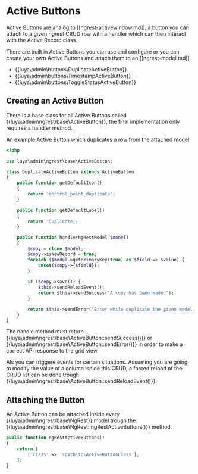 # Active Buttons

Active Buttons are analog to [[ngrest-activewindow.md]], a button you can attach to a given ngrest CRUD row with a handler which can then interact with the Active Record class.

There are built in Active Buttons you can use and configure or you can create your own Active Buttons and attach them to an [[ngrest-model.md]].

+ {{luya\admin\buttons\DuplicateActiveButton}}
+ {{luya\admin\buttons\TimestampActiveButton}}
+ {{luya\admin\buttons\ToggleStatusActiveButton}}

## Creating an Active Button

There is a base class for all Active Buttons called {{luya\admin\ngrest\base\ActiveButton}}, the final implementation only requires a handler method.

An example Active Button which duplicates a row from the attached model.

```php
<?php

use luya\admin\ngrest\base\ActiveButton;

class DuplicateActiveButton extends ActiveButton
{
    public function getDefaultIcon()
    {
        return 'control_point_duplicate';
    }

    public function getDefaultLabel()
    {
        return 'Duplicate';
    }

    public function handle(NgRestModel $model)
    {
        $copy = clone $model;
        $copy->isNewRecord = true;
        foreach ($model->getPrimaryKey(true) as $field => $value) {
            unset($copy->{$field});
        }
        
        if ($copy->save()) {
            $this->sendReloadEvent();
            return $this->sendSuccess("A copy has been made.");
        }

        return $this->sendError("Error while duplicate the given model." . var_export($copy->getErrors(), true));
    }
}
```

The handle method must return {{luya\admin\ngrest\base\ActiveButton::sendSuccess()}} or {{luya\admin\ngrest\base\ActiveButton::sendError()}} in order to make a correct API response to the grid view.

Als you can triggere events for certain situations. Assuming you are going to modify the value of a column isnide this CRUD, a forced reload of the CRUD list can be done trough {{luya\admin\ngrest\base\ActiveButton::sendReloadEvent()}}.

## Attaching the Button

An Active Button can be attached inside every {{luya\admin\ngrest\base\NgRest}} model trough the {{luya\admin\ngrest\base\NgRest::ngRestActiveButtons()}} method.

```php
public function ngRestActiveButtons()
{
    return [
        ['class' => '\path\to\ActiveButtonClass'],
    ];
}
```
